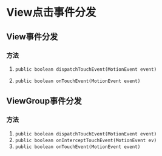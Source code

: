 # View点击事件分发

## View事件分发

### 方法

1. `public boolean dispatchTouchEvent(MotionEvent event)`



2. `public boolean onTouchEvent(MotionEvent event)`

## ViewGroup事件分发

### 方法

1. `public boolean dispatchTouchEvent(MotionEvent event)`
2. `public boolean onInterceptTouchEvent(MotionEvent ev)`
3. `public boolean onTouchEvent(MotionEvent event)`

